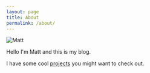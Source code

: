 ```yaml
---
layout: page
title: About
permalink: /about/
---
```


![Matt](/images/matt.jpg)

Hello I'm Matt and this is my blog.

I have some cool [projects](/projects) you might want to check out.
